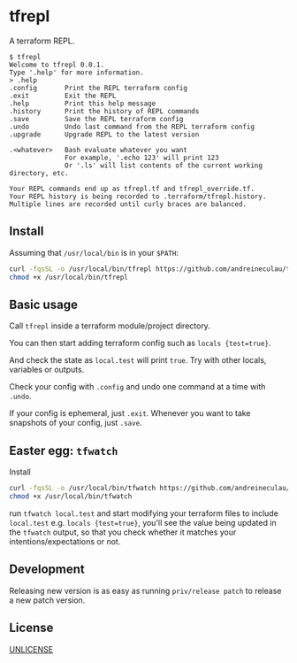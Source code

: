 # tfrepl

A terraform REPL.

```text
$ tfrepl
Welcome to tfrepl 0.0.1.
Type '.help' for more information.
> .help
.config       Print the REPL terraform config
.exit         Exit the REPL
.help         Print this help message
.history      Print the history of REPL commands
.save         Save the REPL terraform config
.undo         Undo last command from the REPL terraform config
.upgrade      Upgrade REPL to the latest version

.<whatever>   Bash evaluate whatever you want
              For example, '.echo 123' will print 123
              Or '.ls' will list contents of the current working directory, etc.

Your REPL commands end up as tfrepl.tf and tfrepl_override.tf.
Your REPL history is being recorded to .terraform/tfrepl.history.
Multiple lines are recorded until curly braces are balanced.
```

## Install

Assuming that `/usr/local/bin` is in your `$PATH`:

```bash
curl -fqsSL -o /usr/local/bin/tfrepl https://github.com/andreineculau/tfrepl/releases/latest/download/tfrepl
chmod +x /usr/local/bin/tfrepl
```

## Basic usage

Call `tfrepl` inside a terraform module/project directory.

You can then start adding terraform config such as `locals {test=true}`.

And check the state as `local.test` will print `true`. Try with other locals, variables or outputs.

Check your config with `.config` and undo one command at a time with `.undo`.

If your config is ephemeral, just `.exit`. Whenever you want to take snapshots of your config, just `.save`.

## Easter egg: `tfwatch`

Install 

```bash
curl -fqsSL -o /usr/local/bin/tfwatch https://github.com/andreineculau/tfrepl/releases/latest/download/tfwatch
chmod +x /usr/local/bin/tfwatch
```

run `tfwatch local.test` and start modifying your terraform files to include `local.test` e.g. `locals {test=true}`,
you'll see the value being updated in the `tfwatch` output,
so that you check whether it matches your intentions/expectations or not.

## Development

Releasing new version is as easy as running `priv/release patch`
to release a new patch version.

## License

[UNLICENSE](./UNLICENSE)
